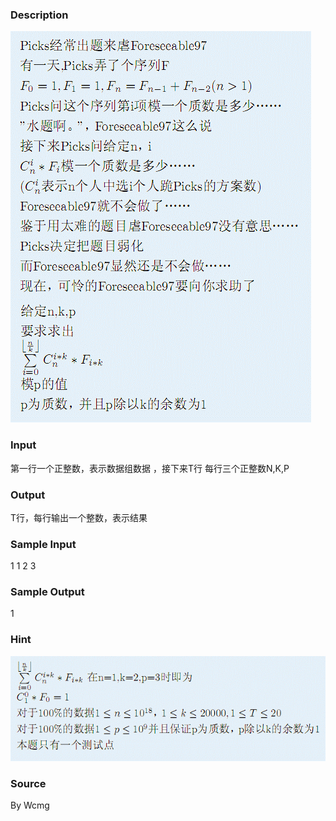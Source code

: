 
### Description
![](/JudgeOnline/upload/201312/1(1).jpg)
### Input
第一行一个正整数，表示数据组数据 ，接下来T行
每行三个正整数N,K,P
### Output
T行，每行输出一个整数，表示结果
### Sample Input
1
1 2 3

### Sample Output
1


### Hint
![](/JudgeOnline/upload/201312/2(1).jpg)
### Source
By Wcmg